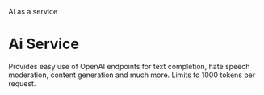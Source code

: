 AI as a service

# Ai Service

Provides easy use of OpenAI endpoints for text completion, hate speech moderation, content generation 
and much more. Limits to 1000 tokens per request.

